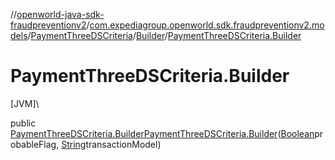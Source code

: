 //[openworld-java-sdk-fraudpreventionv2](../../../../index.md)/[com.expediagroup.openworld.sdk.fraudpreventionv2.models](../../index.md)/[PaymentThreeDSCriteria](../index.md)/[Builder](index.md)/[PaymentThreeDSCriteria.Builder](-payment-three-d-s-criteria.-builder.md)

# PaymentThreeDSCriteria.Builder

[JVM]\

public [PaymentThreeDSCriteria.Builder](index.md)[PaymentThreeDSCriteria.Builder](-payment-three-d-s-criteria.-builder.md)([Boolean](https://docs.oracle.com/javase/8/docs/api/java/lang/Boolean.html)probableFlag, [String](https://docs.oracle.com/javase/8/docs/api/java/lang/String.html)transactionModel)
